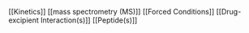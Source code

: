 [[Kinetics]]
[[mass spectrometry (MS)]]
[[Forced Conditions]]
[[Drug-excipient Interaction(s)]]
[[Peptide(s)]]
